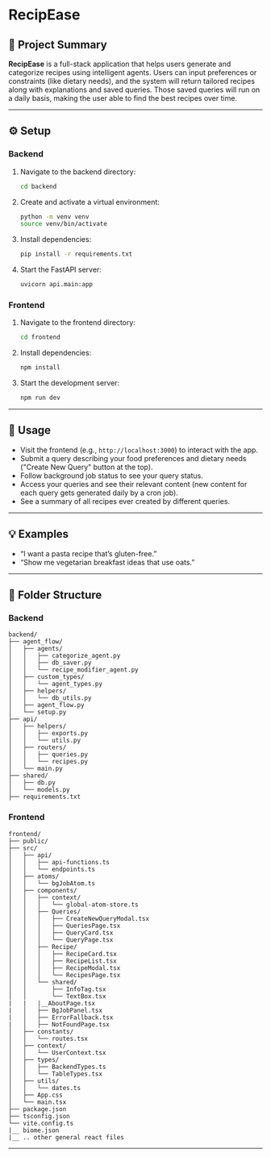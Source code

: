 # RecipEase

## 📝 Project Summary

**RecipEase** is a full-stack application that helps users generate and categorize recipes using intelligent agents. Users can input preferences or constraints (like dietary needs), and the system will return tailored recipes along with explanations and saved queries. Those saved queries will run on a daily basis, making the user able to find the best recipes over time.

---

## ⚙️ Setup

### Backend

1. Navigate to the backend directory:
   ```bash
   cd backend
   ```

2. Create and activate a virtual environment:
   ```bash
   python -m venv venv
   source venv/bin/activate
   ```

3. Install dependencies:
   ```bash
   pip install -r requirements.txt
   ```

4. Start the FastAPI server:
   ```bash
   uvicorn api.main:app
   ```

### Frontend

1. Navigate to the frontend directory:
   ```bash
   cd frontend
   ```

2. Install dependencies:
   ```bash
   npm install
   ```

3. Start the development server:
   ```bash
   npm run dev
   ```

---

## 🚀 Usage

- Visit the frontend (e.g., `http://localhost:3000`) to interact with the app.
- Submit a query describing your food preferences and dietary needs ("Create New Query" button at the top).
- Follow background job status to see your query status. 
- Access your queries and see their relevant content (new content for each query gets generated daily by a cron job).
- See a summary of all recipes ever created by different queries.
---

## 💡 Examples

- “I want a pasta recipe that’s gluten-free.”
- “Show me vegetarian breakfast ideas that use oats.”

---

## 📁 Folder Structure

### Backend

```
backend/
├── agent_flow/
│   ├── agents/
│   │   ├── categorize_agent.py
│   │   ├── db_saver.py
│   │   └── recipe_modifier_agent.py
│   ├── custom_types/
│   │   └── agent_types.py
│   ├── helpers/
│   │   └── db_utils.py
│   ├── agent_flow.py
│   └── setup.py
├── api/
│   ├── helpers/
│   │   ├── exports.py
│   │   └── utils.py
│   ├── routers/
│   │   ├── queries.py
│   │   └── recipes.py
│   └── main.py
├── shared/
│   ├── db.py
│   └── models.py
├── requirements.txt
```

### Frontend

```
frontend/
├── public/
├── src/
│   ├── api/
│   │   ├── api-functions.ts
│   │   └── endpoints.ts
│   ├── atoms/
│   │   └── bgJobAtom.ts
│   ├── components/
│   │   ├── context/
│   │   │   └── global-atom-store.ts
│   │   ├── Queries/
│   │   │   ├── CreateNewQueryModal.tsx
│   │   │   ├── QueriesPage.tsx
│   │   │   ├── QueryCard.tsx
│   │   │   └── QueryPage.tsx
│   │   ├── Recipe/
│   │   │   ├── RecipeCard.tsx
│   │   │   ├── RecipeList.tsx
│   │   │   ├── RecipeModal.tsx
│   │   │   └── RecipesPage.tsx
│   │   └── shared/
│   │       ├── InfoTag.tsx
│   │       └── TextBox.tsx
|   |   |__AboutPage.tsx
|   │   ├── BgJobPanel.tsx
|   │   ├── ErrorFallback.tsx
|   │   ├── NotFoundPage.tsx
│   ├── constants/
│   │   └── routes.tsx
│   ├── context/
│   │   └── UserContext.tsx
│   ├── types/
│   │   ├── BackendTypes.ts
│   │   └── TableTypes.tsx
│   ├── utils/
│   │   └── dates.ts
│   ├── App.css
│   └── main.tsx
├── package.json
├── tsconfig.json
└── vite.config.ts
|__ biome.json
|__ .. other general react files
```

---
